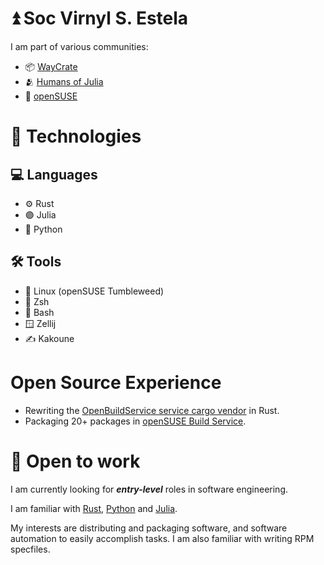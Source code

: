 # ⏫ Soc Virnyl S. Estela

I am part of various communities:
- 📦 [WayCrate](https://github.com/uncomfyhalomacro)
- 🫂 [Humans of Julia](https://discord.gg/C5h9D4j)
- 🦎 [openSUSE](https://discord.gg/opensuse)

# 🧰 Technologies

## 💻 Languages

- ⚙️ Rust
- 🟣 Julia
- 🐍 Python

## 🛠️  Tools

- 🐧 Linux (openSUSE Tumbleweed)
- 🐚 Zsh
- 🐚 Bash
- 🪟 Zellij
- ✍️ Kakoune

# Open Source Experience

- Rewriting the [OpenBuildService service cargo vendor](https://github.com/openSUSE/obs-service-cargo_vendor) in Rust.
- Packaging 20+ packages in [openSUSE Build Service](https://build.opensuse.org/users/uncomfyhalomacro).

# 💼 Open to work

I am currently looking for ***entry-level*** roles in software engineering.

I am familiar with [Rust](https://rust-lang.org), [Python](https://python.org) and [Julia](https://julialang.org).

My interests are distributing and packaging software, and software automation to easily
accomplish tasks. I am also familiar with writing RPM specfiles.

